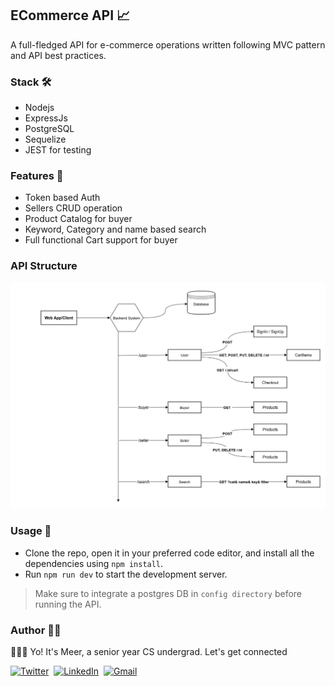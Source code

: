## ECommerce API 📈
A full-fledged API for e-commerce operations written following MVC pattern and API best practices.

### Stack 🛠
- Nodejs
- ExpressJs
- PostgreSQL
- Sequelize
- JEST for testing

### Features 🔰
- Token based Auth
- Sellers CRUD operation
- Product Catalog for buyer
- Keyword, Category and name based search
- Full functional Cart support for buyer 

### API Structure
![API Structure](./assets/api-structure) 
### Usage 🚀
- Clone the repo, open it in your preferred code editor, and install all the dependencies using `npm install`.
- Run `npm run dev` to start the development server.

> Make sure to integrate a postgres DB in `config directory` before running the API.

### Author 👨‍💻

🙋🏻‍♂️ Yo! It's Meer, a senior year CS undergrad. Let's get connected

<a href="https://twitter.com/meerhamzadev"><img src="https://img.shields.io/badge/Twitter-1DA1F2?style=for-the-badge&logo=twitter&logoColor=white" alt="Twitter" /></a>&nbsp;
<a href="https://linkedin.com/in/meerhamzadev/"><img src="https://img.shields.io/badge/linkedin-%230077B5.svg?&style=for-the-badge&logo=linkedin&logoColor=white" alt="LinkedIn" /></a>&nbsp;
<a href="mailto:hamzababar37@gmail.com?subject=From%20GitHub&body=Hi,%20there.%20Found%20you%20from%20GitHub."><img src="https://img.shields.io/badge/gmail-%23D14836.svg?&style=for-the-badge&logo=gmail&logoColor=white" alt="Gmail"/></a>&nbsp;
